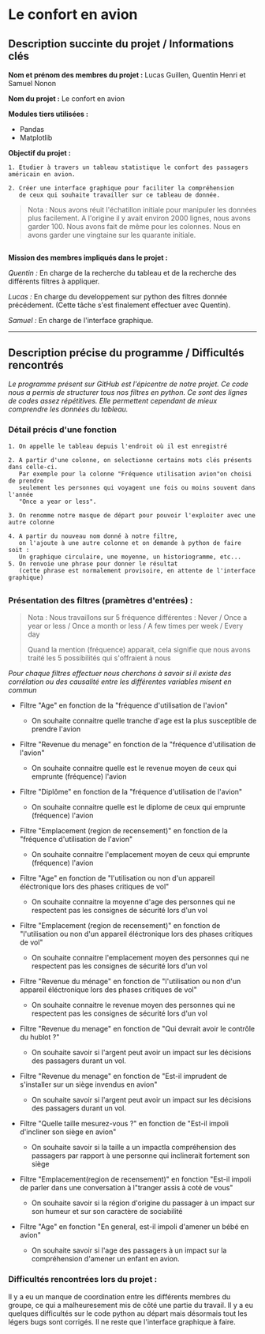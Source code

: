 # Le confort en avion 

## Description succinte du projet / Informations clés 

**Nom et prénom des membres du projet :** Lucas Guillen, Quentin Henri et Samuel Nonon 

**Nom du projet :** Le confort en avion 

**Modules tiers utilisées :**
- Pandas 
- Matplotlib 

**Objectif du projet :** 

    1. Etudier à travers un tableau statistique le confort des passagers américain en avion. 

    2. Créer une interface graphique pour faciliter la compréhension 
       de ceux qui souhaite travailler sur ce tableau de donnée.

> Nota : Nous avons réuit l'échatillon initiale pour manipuler les données plus facilement. A l'origine il y avait environ 2000 lignes, nous avons garder 100. Nous avons fait de même pour les colonnes. Nous en avons garder une vingtaine sur les quarante initiale. 

##

**Mission des membres impliqués dans le projet :**

*Quentin :* En charge de la recherche du tableau et de la recherche des différents filtres à appliquer. 

*Lucas :* En charge du developpement sur python des filtres donnée précédement. 
(Cette tâche s'est finalement effectuer avec Quentin). 

*Samuel :* En charge de l'interface graphique. 

***

## Description précise du programme / Difficultés rencontrés 

*Le programme présent sur GitHub est l'épicentre de notre projet. Ce code nous a permis de structurer tous nos filtres en python. Ce sont des lignes de codes assez répétitives. Elle permettent cependant de mieux comprendre les données du tableau.* 

### Détail précis d'une fonction

    1. On appelle le tableau depuis l'endroit où il est enregistré 
    
    2. A partir d'une colonne, on selectionne certains mots clés présents dans celle-ci. 
       Par exemple pour la colonne "Fréquence utilisation avion"on choisi de prendre 
       seulement les personnes qui voyagent une fois ou moins souvent dans l'année 
       "Once a year or less".
       
    3. On renomme notre masque de départ pour pouvoir l'exploiter avec une autre colonne 
    
    4. A partir du nouveau nom donné à notre filtre, 
       on l'ajoute à une autre colonne et on demande à python de faire soit : 
       Un graphique circulaire, une moyenne, un historiogramme, etc...
    5. On renvoie une phrase pour donner le résultat 
       (cette phrase est normalement provisoire, en attente de l'interface graphique)

##


### Présentation des filtres (pramètres d'entrées) : 

> Nota : Nous travaillons sur 5 fréquence différentes : Never / Once a year or less /  Once a month or less / A few times per week 
> / Every day
> 
> Quand la mention (fréquence) apparait, cela signifie que nous avons traité les 5 possibilités qui s'offraient à nous

*Pour chaque filtres effectuer nous cherchons à savoir si il existe des corrélation ou des causalité entre les différentes variables misent en commun*

- Filtre "Age" en fonction de la "fréquence d'utilisation de l'avion"
  - On souhaite connaitre quelle tranche d'age est la plus susceptible de prendre l'avion 

- Filtre "Revenue du menage" en fonction de la "fréquence d'utilisation de l'avion" 
  - On souhaite connaitre quelle est le revenue moyen de ceux qui emprunte (fréquence) l'avion  

- Filtre "Diplôme" en fonction de la "fréquence d'utilisation de l'avion" 
  - On souhaite connaitre quelle est le diplome de ceux qui emprunte (fréquence) l'avion 

- Filtre "Emplacement (region de recensement)" en fonction de la "fréquence d'utilisation de l'avion" 
  - On souhaite connaitre l'emplacement moyen de ceux qui emprunte (fréquence) l'avion

- Filtre "Age" en fonction de "l'utilisation ou non d'un appareil éléctronique lors des phases critiques de vol"
  - On souhaite connaitre la moyenne d'age des personnes qui ne respectent pas les consignes de sécurité lors d'un vol 

- Filtre "Emplacement (region de recensement)" en fonction de "l'utilisation ou non d'un appareil éléctronique lors des phases critiques de vol"
  - On souhaite connaitre l'emplacement moyen des personnes qui ne respectent pas les consignes de sécurité lors d'un vol

- Filtre "Revenue du ménage" en fonction de "l'utilisation ou non d'un appareil éléctronique lors des phases critiques de vol"
  - On souhaite connaitre le revenue moyen des personnes qui ne respectent pas les consignes de sécurité lors d'un vol

- Filtre "Revenue du menage" en fonction de "Qui devrait avoir le contrôle du hublot ?" 
  - On souhaite savoir si l'argent peut avoir un impact sur les décisions des passagers durant un vol.

- Filtre "Revenue du menage" en fonction de "Est-il imprudent de s'installer sur un siège invendus en avion" 
  - On souhaite savoir si l'argent peut avoir un impact sur les décisions des passagers durant un vol.

- Filtre "Quelle taille mesurez-vous ?" en fonction de "Est-il impoli d'incliner son siège en avion" 
  - On souhaite savoir si la taille a un impactla compréhension des passagers par rapport à une personne qui inclinerait fortement son siège 

- Filtre "Emplacement(region de recensement)"  en fonction "Est-il impoli de parler dans une conversation à l"tranger assis à coté de vous" 
  - On souhaite savoir si la région d'origine du passager à un impact sur son humeur et sur son caractère de sociabilité 

- Filtre "Age" en fonction "En general, est-il impoli d'amener un bébé en avion" 
  - On souhaite savoir si l'age des passagers à un impact sur la compréhension d'amener un enfant en avion.

### Difficultés rencontrées lors du projet : 

Il y a eu un manque de coordination entre les différents membres du groupe, ce qui a malheuresement mis de côté une partie du travail. Il y a eu quelques difficultés sur le code python au départ mais désormais tout les légers bugs sont corrigés. Il ne reste que l'interface graphique à faire. 


    



